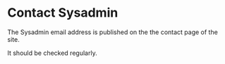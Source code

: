 # Contact Sysadmin

The Sysadmin email address is published on the the contact page of the site.

It should be checked regularly.